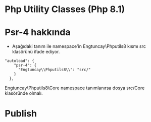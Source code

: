 
# Php Utility Classes (Php 8.1)

# Psr-4 hakkında

- Aşağıdaki tanım ile namespace'in Engtuncay\Phputils8 kısmı src klasörünü ifade ediyor.

```
"autoload": {
    "psr-4": {
      "Engtuncay\\Phputils8\\": "src/"
    }
  },

```

Engtuncay\Phputils8\Core namespace tanımlanırsa dosya src/Core klasöründe olmalı.


# Publish

